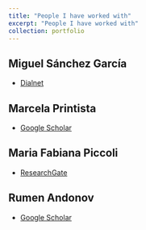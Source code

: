 ```yaml
---
title: "People I have worked with"
excerpt: "People I have worked with"
collection: portfolio
---
```


## Miguel Sánchez García

* [Dialnet](https://dialnet.unirioja.es/servlet/autor?codigo=244980)

## Marcela Printista 

* [Google Scholar](https://scholar.google.es/citations?user=P0iSBhMAAAAJ&hl=es)

## Maria Fabiana Piccoli 

* [ResearchGate](https://www.researchgate.net/profile/Fabiana_Piccoli)

## Rumen Andonov

* [Google Scholar](https://scholar.google.es/citations?user=N8kejj8AAAAJ&hl=es)
